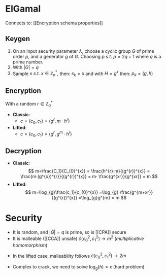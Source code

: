 # ElGamal 
Connects to: [[Encryption schema properties]]

## Keygen

1. On an input security parameter $\lambda$, choose a cyclic group $G$ of prime order $p$, and a generator $g$ of $G$.  Choosing $p\ s.t.\ p=2q+1$ where $q$ is a prime number. 
2. With $|G|=q$
3. Sample $x\ s.t.\ x\in\mathbb{Z}_{n}^{*}$, then: $s_{k}=x$ and with $H=g^{x}$   then:  $p_{k}=(g,h)$ 

## Encryption

With a random $r\in\mathbb{Z}_{q}^{*}$

* **Classic**:
	* $c=(c_{0},c_{1})=(g^{r},m·h^{r})$
* **Lifted**:
	* $c=(c_{0},c_{1})=(g^{r}, g^{m}·h^{r})$

## Decryption 

* **Classic**:
$$
m=\frac{C_1}{C_{0}^{x}} 
= \frac{h^{r}·m}{(g^{r})^{x}}
= \frac{m·(g^{x})^{r}}{(g^{r})^{x}}
= m· \frac{g^{xr}}{g^{xr}}
= m
$$
* **Lifted**:
$$
m=\log_{g}\frac{c_1}{c_{0}^{x}}
=\log_{g} \frac{g^{m+xr}}{(g^{r})^{x}}
=\log_{g}g^{m}
= m
$$
# Security

- It is random, and $|G|=q$ is prime, so is [[CPA]] secure
- It is malleable ([[CCA]] unsafe) $\hat{c}(c_{0}^{2},c_{1}^{2})\to m^{2}$ (*multiplicative homomorphism*)
* In the lifted case, malleability follows $\hat{c}(c^{2}_{0},c_{1}^{2})\to 2m$  
- Complex to crack, we need to solve $\log_{g}(h)=x$ (hard problem)
 
